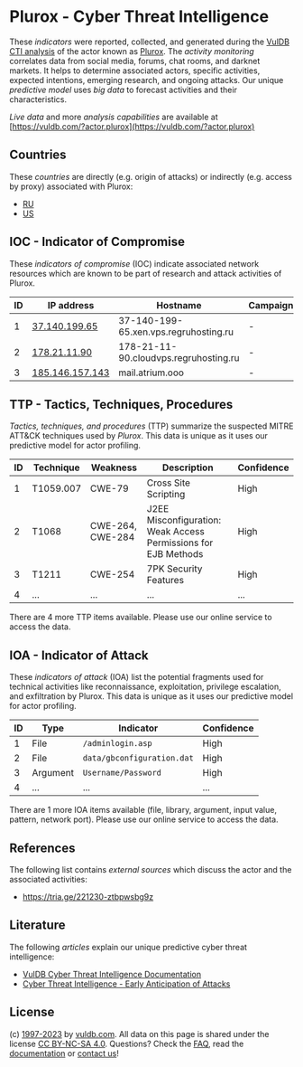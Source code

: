 # Plurox - Cyber Threat Intelligence

These _indicators_ were reported, collected, and generated during the [VulDB CTI analysis](https://vuldb.com/?kb.cti) of the actor known as [Plurox](https://vuldb.com/?actor.plurox). The _activity monitoring_ correlates data from social media, forums, chat rooms, and darknet markets. It helps to determine associated actors, specific activities, expected intentions, emerging research, and ongoing attacks. Our unique _predictive model_ uses _big data_ to forecast activities and their characteristics.

_Live data_ and more _analysis capabilities_ are available at [https://vuldb.com/?actor.plurox](https://vuldb.com/?actor.plurox)

## Countries

These _countries_ are directly (e.g. origin of attacks) or indirectly (e.g. access by proxy) associated with Plurox:

* [RU](https://vuldb.com/?country.ru)
* [US](https://vuldb.com/?country.us)

## IOC - Indicator of Compromise

These _indicators of compromise_ (IOC) indicate associated network resources which are known to be part of research and attack activities of Plurox.

ID | IP address | Hostname | Campaign | Confidence
-- | ---------- | -------- | -------- | ----------
1 | [37.140.199.65](https://vuldb.com/?ip.37.140.199.65) | 37-140-199-65.xen.vps.regruhosting.ru | - | High
2 | [178.21.11.90](https://vuldb.com/?ip.178.21.11.90) | 178-21-11-90.cloudvps.regruhosting.ru | - | High
3 | [185.146.157.143](https://vuldb.com/?ip.185.146.157.143) | mail.atrium.ooo | - | High

## TTP - Tactics, Techniques, Procedures

_Tactics, techniques, and procedures_ (TTP) summarize the suspected MITRE ATT&CK techniques used by _Plurox_. This data is unique as it uses our predictive model for actor profiling.

ID | Technique | Weakness | Description | Confidence
-- | --------- | -------- | ----------- | ----------
1 | T1059.007 | CWE-79 | Cross Site Scripting | High
2 | T1068 | CWE-264, CWE-284 | J2EE Misconfiguration: Weak Access Permissions for EJB Methods | High
3 | T1211 | CWE-254 | 7PK Security Features | High
4 | ... | ... | ... | ...

There are 4 more TTP items available. Please use our online service to access the data.

## IOA - Indicator of Attack

These _indicators of attack_ (IOA) list the potential fragments used for technical activities like reconnaissance, exploitation, privilege escalation, and exfiltration by Plurox. This data is unique as it uses our predictive model for actor profiling.

ID | Type | Indicator | Confidence
-- | ---- | --------- | ----------
1 | File | `/adminlogin.asp` | High
2 | File | `data/gbconfiguration.dat` | High
3 | Argument | `Username/Password` | High
4 | ... | ... | ...

There are 1 more IOA items available (file, library, argument, input value, pattern, network port). Please use our online service to access the data.

## References

The following list contains _external sources_ which discuss the actor and the associated activities:

* https://tria.ge/221230-ztbpwsbg9z

## Literature

The following _articles_ explain our unique predictive cyber threat intelligence:

* [VulDB Cyber Threat Intelligence Documentation](https://vuldb.com/?kb.cti)
* [Cyber Threat Intelligence - Early Anticipation of Attacks](https://www.scip.ch/en/?labs.20201022)

## License

(c) [1997-2023](https://vuldb.com/?kb.changelog) by [vuldb.com](https://vuldb.com/?kb.about). All data on this page is shared under the license [CC BY-NC-SA 4.0](https://creativecommons.org/licenses/by-nc-sa/4.0/). Questions? Check the [FAQ](https://vuldb.com/?kb.faq), read the [documentation](https://vuldb.com/?kb) or [contact us](https://vuldb.com/?contact)!

